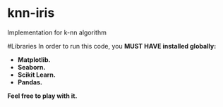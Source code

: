 # knn-iris
Implementation for k-nn algorithm

#Libraries
In order to run this code, you <b>MUST HAVE<b> installed globally:

- Matplotlib.
- Seaborn.
- Scikit Learn.
- Pandas.

Feel free to play with it.
